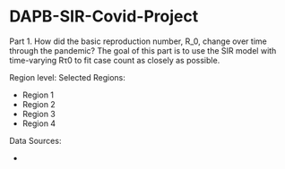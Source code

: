 # DAPB-SIR-Covid-Project

Part 1. How did the basic reproduction number, R_0, change over time through the pandemic? The goal of this part is to use the SIR model with time-varying Rτ0
to fit case count as closely as possible.

Region level:
Selected Regions:

* Region 1
* Region 2
* Region 3
* Region 4


Data Sources:

* 
